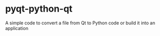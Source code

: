 # pyqt-python-qt
A simple code to convert a file from Qt to Python code or build it into an application
